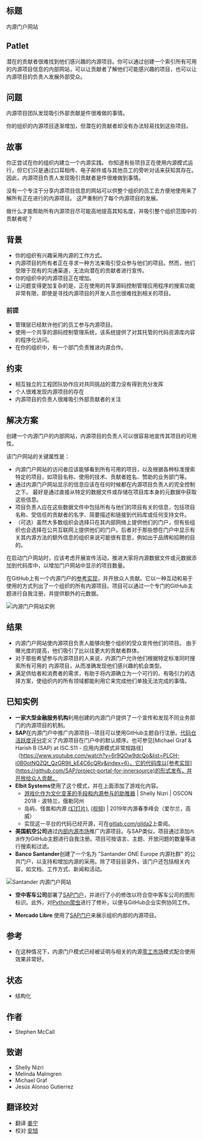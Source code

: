 ## 标题

内源门户网站

## Patlet

潜在的贡献者很难找到他们感兴趣的内源项目。你可以通过创建一个索引所有可用的内源项目信息的内部网站，可以让贡献者了解他们可能感兴趣的项目，也可以让内源项目的负责人发展外部受众。

## 问题

内源项目团队发现吸引外部贡献是件很难做的事情。

你的组织的内源项目逐渐增加，但潜在的贡献者却没有办法轻易找到这些项目。

## 故事

你正尝试在你的组织内建立一个内源实践。 你知道有些项目正在使用内源模式运行，但它们只是通过口耳相传、电子邮件或与其他员工的旁听对话来获知其存在。 因此，内源项目负责人发现吸引贡献者是件很难做到事情。

没有一个专注于分享内源项目信息的网站可以供整个组织的员工去方便地使用来了解所有正在进行的内源项目。 这严重制约了每个内源项目的发展。

做什么才能帮助所有内源项目尽可能高地提高其知名度，并吸引整个组织范围中的贡献者呢？

## 背景

* 你的组织有兴趣采用内源的工作方式。
* 内源项目的所有者正在寻求一种方法来吸引受众参与他们的项目。然而，他们受限于现有的沟通渠道，无法向潜在的贡献者进行宣传。
* 你的组织中的内源项目正在增加。
* 让问题变得更加复杂的是，正在使用的共享源码控制管理应用程序的搜索功能非常有限，即使是寻找内源项目的开发人员也很难找到相关的项目。

### 前提

* 管理层已经默许他们的员工参与内源项目。
* 使用一个共享的源码控制管理系统，该系统提供了对其托管的代码资源库内容的程序化访问。
* 在你的组织中，有一个部门负责推进内源合作。

## 约束

* 相互独立的工程团队协作应对共同挑战的潜力没有得到充分发挥
* 个人很难发现内源项目的存在
* 内源项目的负责人很难吸引外部贡献者的关注

## 解决方案

创建一个内源门户的内部网站，内源项目的负责人可以很容易地宣传其项目的可用性。

该门户网站的关键属性是：

* 内源门户网站的访问者应该能够看到所有可用的项目，以及根据各种标准搜索特定的项目，如项目名称、使用的技术、贡献者姓名、赞助的业务部门等。
* 通过内源门户网站显示的信息应该在任何时候都在内源项目负责人的完全控制之下。 最好是通过直接从特定的数据文件或存储在项目库本身的元数据中获取这些信息。
* 项目负责人应在这些数据文件中包括所有与他们的项目有关的信息，包括项目名称、受信任的贡献者的名字、简要描述和链接到代码库或任何支持文件。
* （可选）虽然大多数组织会选择只在其内部网络上提供他们的门户，但有些组织也会选择在公共互联网上提供他们的门户。后者对于那些想在门户中显示有关其内源方法的额外信息的组织来说可能很有意思，例如出于品牌和招聘的目的。

在启动门户网站时，应该考虑开展宣传活动，推进大家将内源数据文件或元数据添加到代码库中，以增加门户网站中显示的项目数量。

在GitHub上有一个内源门户的[参考实现](https://github.com/SAP/project-portal-for-innersource)，并开放众人贡献。它以一种互动和易于使用的方式列出了一个组织的所有内源项目。项目可以通过一个专门的GitHub主题进行自我注册，并提供额外的元数据。

![内源门户网站实例](../../../assets/img/portal-overview.png)

## 结果

* 内源门户网站使内源项目负责人能够向整个组织的受众宣传他们的项目。 由于曝光度的提高，他们吸引了比以往更大的贡献者群体。
* 对于那些希望参与内源项目的人来说，内源门户允许他们根据特定标准同时搜索所有可用的 内源项目，从而准确发现他们感兴趣的机会类型。
* 满足供给者和消费者的需求，有助于将内源确立为一个可行的、有吸引力的选择方案，使组织内的所有领域都能利用它来完成他们单独无法完成的事情。

## 已知实例

* **一家大型金融服务机构**利用创建的内源门户提供了一个宣传和发现不同业务部门的内源项目的机制。
* **SAP**在内源门户中推广内源项目--项目可以使用GitHub主题自行注册。[代码仓活跃度评分](repository-activity-score.md)定义了内源项目在门户中的默认顺序。也可参见[Michael Graf & Harish B (SAP) at ISC.S11 - 应用内源模式非常规路径]（https://www.youtube.com/watch?v=6r9QOw9dcQo&list=PLCH-i0B0otNQZQt_QzGR9Il_kE4C6cQRy&index=6）。它的代码库以[参考实现](https://github.com/SAP/project-portal-for-innersource)的形式发布，并开放给众人贡献。
* **Elbit Systems**使用了这个模式，并在上面添加了游戏化内容。
  * [游戏化作为文化变革的手段和内源参与的助推器](https://www.oreilly.com/library/view/oscon-2018-/9781492026075/video321579.html) | Shelly Nizri | OSCON 2018 - 波特兰，俄勒冈州
  * 岛屿、怪兽和内源 [(幻灯片)](https://docs.google.com/presentation/d/1P1OCEK9B6eSrVRUclVWY6meSI-qHOBjM_UAPNvCZamU/edit#slide=id.p15), [(视频)](https://drive.google.com/file/d/1pM89uHMn0vhE3ayFJDGYcCO8R0tAXXZD/view?usp=drivesdk) | 2019年内源春季峰会（爱尔兰，高威）
  * 实现这一平台的代码已经开源，可在[gitlab.com/gilda2](https://gitlab.com/gilda2)上查阅。
* **美国航空公司**通过[内部内源市场](https://tech.aa.com/2020-10-30-innersource)推广内源项目。与SAP类似，项目通过添加`内源`作为GitHub主题进行自我注册。项目可按语言、主题、开放问题的数量等进行搜索和过滤。
* **Banco Santander**创建了一个名为 "Santander ONE Europe 内源社群" 的公共门户，以支持和增加内源的采用。除了项目目录外，该门户还包括相关内容，如文档、工作方式、新闻和活动。

![Santander 内源门户网站](../../../assets/img/santander_portal.png)

* **空中客车公司**部署了[SAP门户](https://github.com/SAP/project-portal-for-innersource)，并进行了小的修改以符合空中客车公司的图形标识。此外，对[Python爬虫](https://github.com/zkoppert/innersource-crawler)进行了修补，以便与GitHub企业实例协同工作。

* **Mercado Libre** 使用了[SAP门户](https://github.com/SAP/project-portal-for-innersource)来展示组织内部的内源项目。

## 参考

* 在这种情况下，内源门户模式已经被证明与相关的内源[零工市场](./gig-marketplace.md)模式配合使用效果非常好。

## 状态

* 结构化

## 作者

* Stephen McCall

## 致谢

* Shelly Nizri
* Melinda Malmgren
* Michael Graf
* Jesús Alonso Gutierrez

## 翻译校对

* 翻译 [姜宁](https://github.com/willemjiang)
* 校对 [安旭](https://github.com/anzipomelo)

